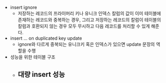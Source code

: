 - insert ignore
	- 저장하는 레코드의 프라이머리 키나 유니크 인덱스 칼럼의 값이 이미 테이블에 존재하는 레코드와 중복하는 경우, 그리고 저장하는 레코드의 칼럼이 테이블의 칼럼과 호환되지 않는 경우 모두 무시하고 다음 레코드를 처리할 수 있게 해준다.
- insert ... on duplicated key update
	- ignore와 다르게 중복되는 유니크키 혹은 인덱스가 있으면 update 문장의 역할을 수행
- 성능을 위한 테이블 구조
	- 대량 insert 성능
		- 